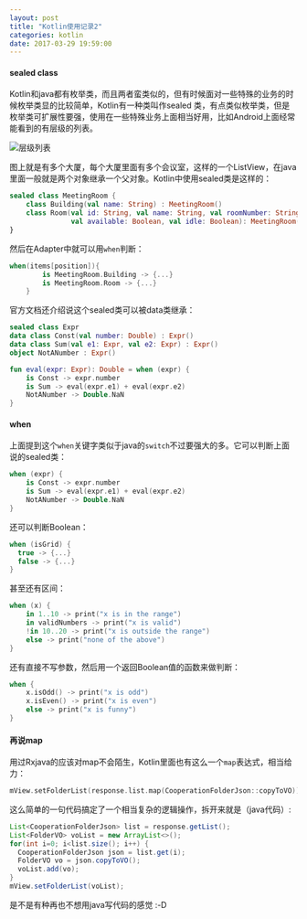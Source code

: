```yaml
---
layout: post
title: "Kotlin使用记录2"
categories: kotlin
date: 2017-03-29 19:59:00
---
```




#### sealed class

Kotlin和java都有枚举类，而且两者蛮类似的，但有时候面对一些特殊的业务的时候枚举类显的比较简单，Kotlin有一种类叫作sealed 类，有点类似枚举类，但是枚举类可扩展性要强，使用在一些特殊业务上面相当好用，比如Android上面经常能看到的有层级的列表。



<!-- more -->



![层级列表](http://img.muliba.net/kotlin_sealed_class_1.jpg)

图上就是有多个大厦，每个大厦里面有多个会议室，这样的一个ListView，在java里面一般就是两个对象继承一个父对象。Kotlin中使用sealed类是这样的：

```kotlin
sealed class MeetingRoom {
    class Building(val name: String) : MeetingRoom()
    class Room(val id: String, val name: String, val roomNumber: String, val device: String, val floor: Int, val capacity: Int,
               val available: Boolean, val idle: Boolean): MeetingRoom()
}
```

然后在Adapter中就可以用`when`判断：

```kotlin
when(items[position]){
        is MeetingRoom.Building -> {...}
        is MeetingRoom.Room -> {...}
    }
```

官方文档还介绍说这个sealed类可以被data类继承：

```kotlin
sealed class Expr
data class Const(val number: Double) : Expr()
data class Sum(val e1: Expr, val e2: Expr) : Expr()
object NotANumber : Expr()

fun eval(expr: Expr): Double = when (expr) {
    is Const -> expr.number
    is Sum -> eval(expr.e1) + eval(expr.e2)
    NotANumber -> Double.NaN
}
```



#### when

上面提到这个`when`关键字类似于java的`switch`不过要强大的多。它可以判断上面说的sealed类：

```kotlin
when (expr) {
    is Const -> expr.number
    is Sum -> eval(expr.e1) + eval(expr.e2)
    NotANumber -> Double.NaN
}
```

还可以判断Boolean：

```kotlin
when (isGrid) {
  true -> {...}
  false -> {...}
}
```

甚至还有区间：

```kotlin
when (x) {
    in 1..10 -> print("x is in the range")
    in validNumbers -> print("x is valid")
    !in 10..20 -> print("x is outside the range")
    else -> print("none of the above")
}
```

还有直接不写参数，然后用一个返回Boolean值的函数来做判断：

```kotlin
when {
    x.isOdd() -> print("x is odd")
    x.isEven() -> print("x is even")
    else -> print("x is funny")
}
```



#### 再说map

用过Rxjava的应该对map不会陌生，Kotlin里面也有这么一个`map`表达式，相当给力：

```kotlin
mView.setFolderList(response.list.map(CooperationFolderJson::copyToVO))
```

这么简单的一句代码搞定了一个相当复杂的逻辑操作，拆开来就是（java代码）:

```java
List<CooperationFolderJson> list = response.getList();
List<FolderVO> voList = new ArrayList<>();
for(int i=0; i<list.size(); i++) {
  CooperationFolderJson json = list.get(i);
  FolderVO vo = json.copyToVO();
  voList.add(vo);
}
mView.setFolderList(voList);
```

是不是有种再也不想用java写代码的感觉 :-D



